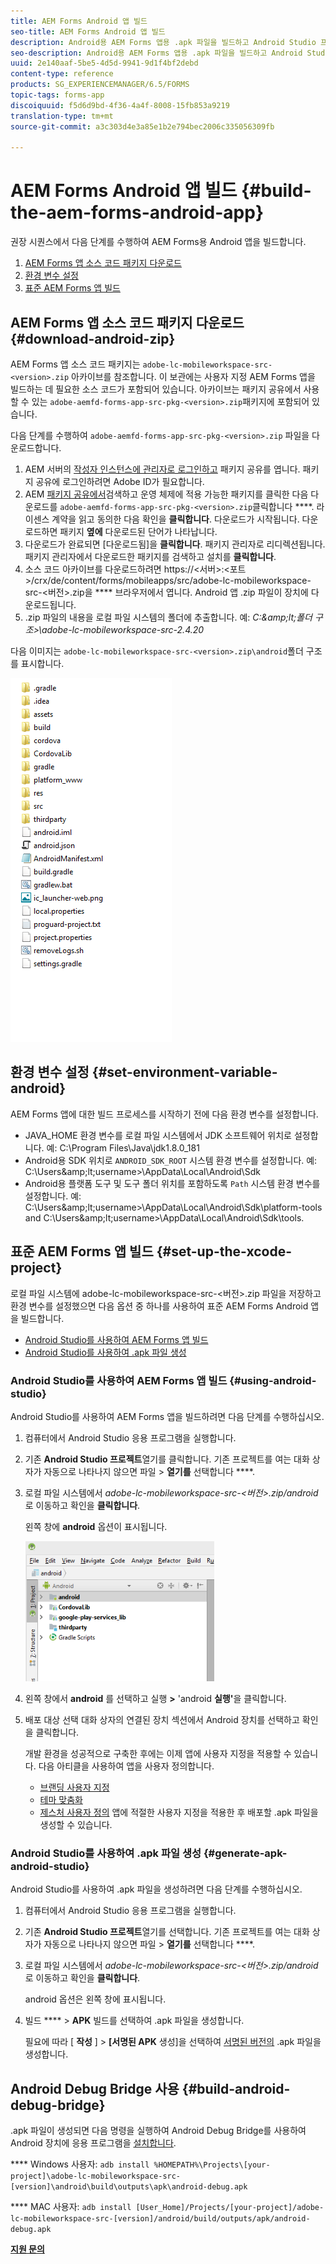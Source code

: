 ```yaml
---
title: AEM Forms Android 앱 빌드
seo-title: AEM Forms Android 앱 빌드
description: Android용 AEM Forms 앱용 .apk 파일을 빌드하고 Android Studio 프로젝트를 설정하는 절차
seo-description: Android용 AEM Forms 앱용 .apk 파일을 빌드하고 Android Studio 프로젝트를 설정하는 절차
uuid: 2e140aaf-5be5-4d5d-9941-9d1f4bf2debd
content-type: reference
products: SG_EXPERIENCEMANAGER/6.5/FORMS
topic-tags: forms-app
discoiquuid: f5d6d9bd-4f36-4a4f-8008-15fb853a9219
translation-type: tm+mt
source-git-commit: a3c303d4e3a85e1b2e794bec2006c335056309fb

---
```



# AEM Forms Android 앱 빌드 {#build-the-aem-forms-android-app}

권장 시퀀스에서 다음 단계를 수행하여 AEM Forms용 Android 앱을 빌드합니다.

1. [AEM Forms 앱 소스 코드 패키지 다운로드](/help/forms/using/setup-eclipse-project-build-installer.md#main-pars-header-277929160)
1. [환경 변수 설정](/help/forms/using/setup-eclipse-project-build-installer.md#main-pars-header-111803610)
1. [표준 AEM Forms 앱 빌드](/help/forms/using/setup-eclipse-project-build-installer.md#main-pars-heading-0)

## AEM Forms 앱 소스 코드 패키지 다운로드 {#download-android-zip}

AEM Forms 앱 소스 코드 패키지는 `adobe-lc-mobileworkspace-src-<version>.zip` 아카이브를 참조합니다. 이 보관에는 사용자 지정 AEM Forms 앱을 빌드하는 데 필요한 소스 코드가 포함되어 있습니다. 아카이브는 패키지 공유에서 사용할 수 있는 `adobe-aemfd-forms-app-src-pkg-<version>.zip`패키지에 포함되어 있습니다.

다음 단계를 수행하여 `adobe-aemfd-forms-app-src-pkg-<version>.zip` 파일을 다운로드합니다.

1. AEM 서버의 [작성자 인스턴스에 관리자로 로그인하고](http://localhost:4502/) 패키지 공유를 [](http://localhost:4502/crx/packageshare)엽니다. 패키지 공유에 로그인하려면 Adobe ID가 필요합니다.
1. AEM [패키지 공유에서](http://localhost:4502/crx/packageshare/login.html)검색하고 운영 체제에 적용 가능한 패키지를 클릭한 다음 다운로드를 `adobe-aemfd-forms-app-src-pkg-<version>.zip`클릭합니다 ****. 라이센스 계약을 읽고 동의한 다음 확인을 **클릭합니다**. 다운로드가 시작됩니다. 다운로드하면 패키지 **옆에** 다운로드된 단어가 나타납니다.
1. 다운로드가 완료되면 [다운로드됨]을 **클릭합니다**. 패키지 관리자로 리디렉션됩니다. 패키지 관리자에서 다운로드한 패키지를 검색하고 설치를 **클릭합니다**.
1. 소스 코드 아카이브를 다운로드하려면 https://&lt;서버>:&lt;포트>/crx/de/content/forms/mobileapps/src/adobe-lc-mobileworkspace-src-&lt;버전>.zip을 **** 브라우저에서 엽니다. Android 앱 .zip 파일이 장치에 다운로드됩니다.
1. .zip 파일의 내용을 로컬 파일 시스템의 폴더에 추출합니다. 예: *C:\&amp;lt;폴더 구조>\adobe-lc-mobileworkspace-src-2.4.20*

다음 이미지는 `adobe-lc-mobileworkspace-src-<version>.zip\android`폴더 구조를 표시합니다.

![zip_android_folder_structure](assets/zip_android_folder_structure.png)

## 환경 변수 설정 {#set-environment-variable-android}

AEM Forms 앱에 대한 빌드 프로세스를 시작하기 전에 다음 환경 변수를 설정합니다.

* JAVA_HOME 환경 변수를 로컬 파일 시스템에서 JDK 소프트웨어 위치로 설정합니다. 예: C:\Program Files\Java\jdk1.8.0_181
* Android용 SDK 위치로 `ANDROID_SDK_ROOT` 시스템 환경 변수를 설정합니다. 예: C:\Users\&amp;lt;username>\AppData\Local\Android\Sdk
* Android용 플랫폼 도구 및 도구 폴더 위치를 포함하도록 `Path` 시스템 환경 변수를 설정합니다. 예: C:\Users\&amp;lt;username>\AppData\Local\Android\Sdk\platform-tools and C:\Users\&amp;lt;username>\AppData\Local\Android\Sdk\tools.

## 표준 AEM Forms 앱 빌드 {#set-up-the-xcode-project}

로컬 파일 시스템에 adobe-lc-mobileworkspace-src-&lt;버전>.zip 파일을 저장하고 환경 변수를 설정했으면 다음 옵션 중 하나를 사용하여 표준 AEM Forms Android 앱을 빌드합니다.

* [Android Studio를 사용하여 AEM Forms 앱 빌드](/help/forms/using/setup-eclipse-project-build-installer.md#main-pars-header-1347434739)
* [Android Studio를 사용하여 .apk 파일 생성](/help/forms/using/setup-eclipse-project-build-installer.md#main-pars-header-0)

### Android Studio를 사용하여 AEM Forms 앱 빌드 {#using-android-studio}

Android Studio를 사용하여 AEM Forms 앱을 빌드하려면 다음 단계를 수행하십시오.

1. 컴퓨터에서 Android Studio 응용 프로그램을 실행합니다.
1. 기존 **Android Studio 프로젝트**&#x200B;열기를 클릭합니다. 기존 프로젝트를 여는 대화 상자가 자동으로 나타나지 않으면 파일 > **열기를** 선택합니다 ****.
1. 로컬 파일 시스템에서 *adobe-lc-mobileworkspace-src-&lt;버전>.zip/android* 로 이동하고 확인을 **클릭합니다**.

   왼쪽 창에 **android** 옵션이 표시됩니다.

   ![android_folder_studio](assets/android_folder_studio.png)

1. 왼쪽 창에서 **android** 를 선택하고 실행 **>** &#39;android **실행&#39;**&#x200B;을 클릭합니다.
1. 배포 대상 선택 대화 상자의 연결된 장치 섹션에서 Android 장치를 선택하고 확인을 클릭합니다.

   개발 환경을 성공적으로 구축한 후에는 이제 앱에 사용자 지정을 적용할 수 있습니다. 다음 아티클을 사용하여 앱을 사용자 정의합니다.

   * [브랜딩 사용자 지정](/help/forms/using/branding-customization.md)
   * [테마 맞춤화](/help/forms/using/theme-customization.md)
   * [제스처 사용자 정의](/help/forms/using/gesture-customization.md)
   앱에 적절한 사용자 지정을 적용한 후 배포할 .apk 파일을 생성할 수 있습니다.

### Android Studio를 사용하여 .apk 파일 생성 {#generate-apk-android-studio}

Android Studio를 사용하여 .apk 파일을 생성하려면 다음 단계를 수행하십시오.

1. 컴퓨터에서 Android Studio 응용 프로그램을 실행합니다.
1. 기존 **Android Studio 프로젝트**&#x200B;열기를 선택합니다. 기존 프로젝트를 여는 대화 상자가 자동으로 나타나지 않으면 파일 > **열기를** 선택합니다 ****.
1. 로컬 파일 시스템에서 *adobe-lc-mobileworkspace-src-&lt;버전>.zip/android* 로 이동하고 확인을 **클릭합니다**.

   android 옵션은 왼쪽 창에 표시됩니다.

1. 빌드 **** > **APK** 빌드를 선택하여 .apk 파일을 생성합니다.

   필요에 따라 [ **작성** ] > **[서명된 APK** 생성]을 선택하여 [서명된 버전의](https://developer.android.com/studio/publish/app-signing) .apk 파일을 생성합니다.

## Android Debug Bridge 사용 {#build-android-debug-bridge}

.apk 파일이 생성되면 다음 명령을 실행하여 Android Debug Bridge를 사용하여 Android 장치에 응용 프로그램을 [설치합니다](https://developer.android.com/tools/help/adb.html).

**** Windows 사용자: `adb install %HOMEPATH%\Projects\[your-project]\adobe-lc-mobileworkspace-src-[version]\android\build\outputs\apk\android-debug.apk`

**** MAC 사용자: `adb install [User_Home]/Projects/[your-project]/adobe-lc-mobileworkspace-src-[version]/android/build/outputs/apk/android-debug.apk`

**[지원 문의](https://www.adobe.com/account/sign-in.supportportal.html)**
